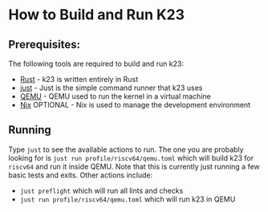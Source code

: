 # How to Build and Run K23

## Prerequisites:

The following tools are required to build and run k23:

- [Rust](https://www.rust-lang.org/tools/install) - k23 is written entirely in Rust
- [just](https://just.systems) - Just is the simple command runner that k23 uses
- [QEMU](https://www.qemu.org) - QEMU used to run the kernel in a virtual machine
- [Nix](https://nixos.org) OPTIONAL - Nix is used to manage the development environment

## Running

Type `just` to see the available actions to run. The one you are probably looking for is `just run profile/riscv64/qemu.toml` which will
build k23 for `riscv64` and run it inside QEMU. Note that this is currently just running a few basic tests and exits.
Other actions include:

- `just preflight` which will run all lints and checks
- `just run profile/riscv64/qemu.toml` which will run k23 in QEMU
